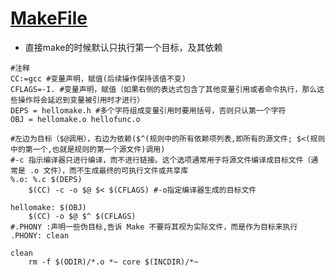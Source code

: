 # [MakeFile](https://www.cs.colby.edu/maxwell/courses/tutorials/maketutor/)
  - 直接make的时候默认只执行第一个目标，及其依赖

```
#注释
CC:=gcc #变量声明，赋值(后续操作保持该值不变)
CFLAGS=-I. #变量声明，赋值（如果右侧的表达式包含了其他变量引用或者命令执行，那么这些操作将会延迟到变量被引用时才进行）
DEPS = hellomake.h #多个字符组成变量引用时要用括号，否则只认第一个字符
OBJ = hellomake.o hellofunc.o 

#左边为目标（$@调用），右边为依赖($^(规则中的所有依赖项列表,即所有的源文件; $<(规则中的第一个,也就是规则的第一个源文件)调用)
#-c 指示编译器只进行编译，而不进行链接。这个选项通常用于将源文件编译成目标文件（通常是 .o 文件），而不生成最终的可执行文件或共享库
%.o: %.c $(DEPS)
	$(CC) -c -o $@ $< $(CFLAGS) #-o指定编译器生成的目标文件

hellomake: $(OBJ)
	$(CC) -o $@ $^ $(CFLAGS)
#.PHONY :声明一些伪目标,告诉 Make 不要将其视为实际文件，而是作为目标来执行
.PHONY: clean

clean
	rm -f $(ODIR)/*.o *~ core $(INCDIR)/*~
```
